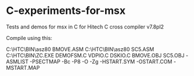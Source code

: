 # C-experiments-for-msx
Tests and demos for msx in C for Hitech C cross compiler v7.8pl2

Compile using this:

C:\HTC\BIN\asz80  BMOVE.ASM 
C:\HTC\BIN\asz80  SC5.ASM
C:\HTC\BIN\ZC.EXE DEMOFSM.C VDPIO.C DSKIO.C BMOVE.OBJ SC5.OBJ -ASMLIST -PSECTMAP -Bc -P8 -O -Zg  -HSTART.SYM -OSTART.COM -MSTART.MAP
